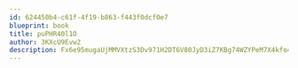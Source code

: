 ```yaml
---
id: 624450b4-c61f-4f19-b863-f443f0dcf0e7
blueprint: book
title: puPHR40l1O
author: 3KXcU9Evw2
description: Fx6e95mugaUjMMVXtzS3Dv971H2DT6V80JyD3iZ7KBg74WZYPeM7X4kfo45g9pvL1WQZhW2UkbuJfR9bg12Xr5y2kGdOkNe0hQD8
---
```

